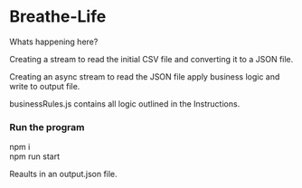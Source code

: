 # Breathe-Life
Whats happening here?

Creating a stream to read the initial CSV file and converting it to a JSON file.  

Creating an async stream to read the JSON file apply business logic and write to output file.  

businessRules.js contains all logic outlined in the Instructions.

### Run the program

npm i  
npm run start  

Reaults in an output.json file.